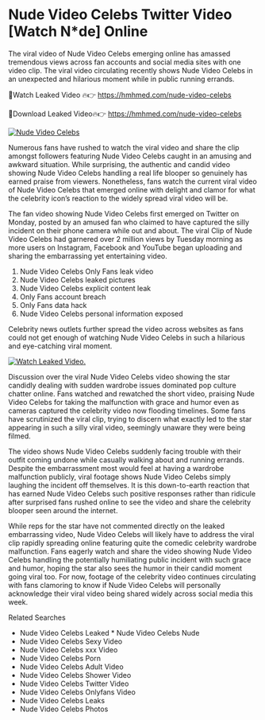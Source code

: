 ﻿# Nude Video Celebs Twitter Video [Watch N*de] Online

The viral video of ﻿Nude Video Celebs emerging online has amassed tremendous views across fan accounts and social media sites with one video clip. The viral video circulating recently shows ﻿Nude Video Celebs in an unexpected and hilarious moment while in public running errands. 

🔴Watch Leaked Video 🔥👉  https://hmhmed.com/nude-video-celebs 

🔴Download Leaked Video🔥👉  https://hmhmed.com/nude-video-celebs 

[![Nude Video Celebs](https://i.imgur.com/dJHk4Zq.gif)](https://hmhmed.com/nude-video-celebs)

Numerous fans have rushed to watch the viral video and share the clip amongst followers featuring ﻿Nude Video Celebs caught in an amusing and awkward situation. While surprising, the authentic and candid video showing ﻿Nude Video Celebs handling a real life blooper so genuinely has earned praise from viewers. Nonetheless, fans watch the current viral video of ﻿Nude Video Celebs that emerged online with delight and clamor for what the celebrity icon’s reaction to the widely spread viral video will be.

The fan video showing ﻿Nude Video Celebs first emerged on Twitter on Monday, posted by an amused fan who claimed to have captured the silly incident on their phone camera while out and about. The viral Clip of ﻿Nude Video Celebs had garnered over 2 million views by Tuesday morning as more users on Instagram, Facebook and YouTube began uploading and sharing the embarrassing yet entertaining video. 

1. ﻿Nude Video Celebs Only Fans leak video
2. ﻿Nude Video Celebs leaked pictures
3. ﻿Nude Video Celebs explicit content leak
4. Only Fans account breach
5. Only Fans data hack
6. ﻿Nude Video Celebs personal information exposed

Celebrity news outlets further spread the video across websites as fans could not get enough of watching ﻿Nude Video Celebs in such a hilarious and eye-catching viral moment. 

[![Watch Leaked Video.](https://miro.medium.com/v2/resize:fit:828/format:webp/1*cilzJN44JGOrTw9NJCrNHA.gif "Watch Leaked Video")](https://hmhmed.com/nude-video-celebs)

Discussion over the viral ﻿Nude Video Celebs video showing the star candidly dealing with sudden wardrobe issues dominated pop culture chatter online. Fans watched and rewatched the short video, praising ﻿Nude Video Celebs for taking the malfunction with grace and humor even as cameras captured the celebrity video now flooding timelines. Some fans have scrutinized the viral clip, trying to discern what exactly led to the star appearing in such a silly viral video, seemingly unaware they were being filmed.

The video shows ﻿Nude Video Celebs suddenly facing trouble with their outfit coming undone while casually walking about and running errands. Despite the embarrassment most would feel at having a wardrobe malfunction publicly, viral footage shows ﻿Nude Video Celebs simply laughing the incident off themselves. It is this down-to-earth reaction that has earned ﻿Nude Video Celebs such positive responses rather than ridicule after surprised fans rushed online to see the video and share the celebrity blooper seen around the internet.  

While reps for the star have not commented directly on the leaked embarrassing video, ﻿Nude Video Celebs will likely have to address the viral clip rapidly spreading online featuring quite the comedic celebrity wardrobe malfunction. Fans eagerly watch and share the video showing ﻿Nude Video Celebs handling the potentially humiliating public incident with such grace and humor, hoping the star also sees the humor in their candid moment going viral too. For now, footage of the celebrity video continues circulating with fans clamoring to know if ﻿Nude Video Celebs will personally acknowledge their viral video being shared widely across social media this week.

Related Searches
* ﻿Nude Video Celebs Leaked
﻿* Nude Video Celebs Nude
* ﻿Nude Video Celebs Sexy Video
* ﻿Nude Video Celebs xxx Video
* ﻿Nude Video Celebs Porn
* ﻿Nude Video Celebs Adult Video
* ﻿Nude Video Celebs Shower Video
* ﻿Nude Video Celebs Twitter Video
* ﻿Nude Video Celebs Onlyfans Video
* ﻿Nude Video Celebs Leaks
* ﻿Nude Video Celebs Photos